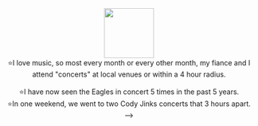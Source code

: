 <div id='header' align='center'>
<img src='https://media.giphy.com/media/HEURGne9Vj856oivkD/giphy.gif' width='100 />
</div>

🔭 I’m currently working on an ecommerce project for my 401 class. 
<br/>
🌱 I’m currently learning Razor Pages, MVC, SendGrid, registering users, and logging in users  
<br/>
<! ---- 👯 I’m looking to collaborate on ... ---!>
<! ---- 🤔 I’m looking for help with ...---!>
💬 Ask me about my Delta V Code School experience
<br/>
📫 How to reach me: ymclapp@yahoo.com is the best way, but feel free to message me through LinkedIn too
<br/>
<! ---- 😄 Pronouns: ...---!>
⚡ Fun facts: 
<br/>
  :star:At the height of his band's popularity, I walked through Jon Bon Jovi's high school.  
<br/>
  :star:I love music, so most every month or every other month, my fiance and I attend "concerts" at local venues or within a 4 hour radius.  
<br/>
  :star:I have now seen the Eagles in concert 5 times in the past 5 years. 
<br/>
  :star:In one weekend, we went to two Cody Jinks concerts that 3 hours apart.  
-->
